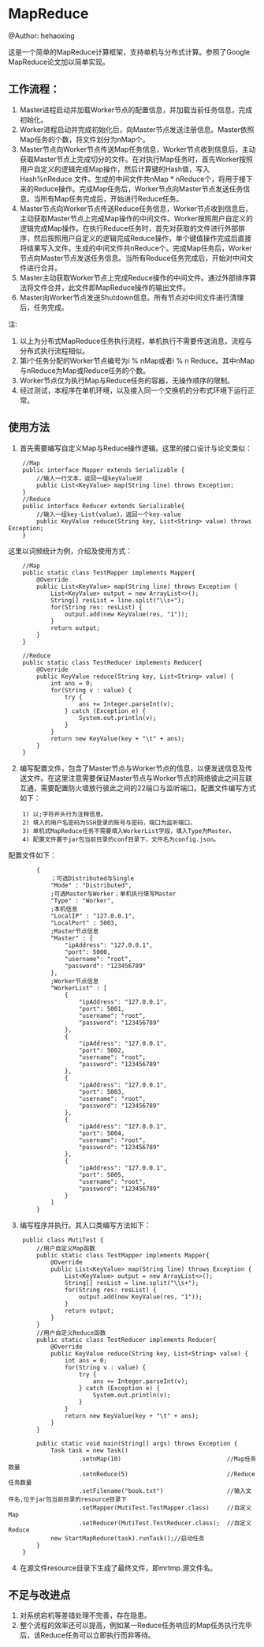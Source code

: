 MapReduce
================================

@Author: hehaoxing

这是一个简单的MapReduce计算框架，支持单机与分布式计算。参照了Google MapReduce论文加以简单实现。  

## 工作流程：
	
1. Master进程启动并加载Worker节点的配置信息，并加载当前任务信息，完成初始化。  
2. Worker进程启动并完成初始化后，向Master节点发送注册信息。Master依照Map任务的个数，将文件划分为nMap个。  
3. Master节点向Worker节点传送Map任务信息，Worker节点收到信息后，主动获取Master节点上完成切分的文件。在对执行Map任务时，首先Worker按照用户自定义的逻辑完成Map操作，然后计算键的Hash值，写入 Hash%nReduce 文件。生成的中间文件共nMap * nReduce个，将用于接下来的Reduce操作。完成Map任务后，Worker节点向Master节点发送任务信息。当所有Map任务完成后，开始进行Reduce任务。  
4. Master节点向Worker节点传送Reduce任务信息，Worker节点收到信息后，主动获取Master节点上完成Map操作的中间文件。Worker按照用户自定义的逻辑完成Map操作。在执行Reduce任务时，首先对获取的文件进行外部排序，然后按照用户自定义的逻辑完成Reduce操作，单个键值操作完成后直接将结果写入文件。生成的中间文件共nReduce个。完成Map任务后，Worker节点向Master节点发送任务信息。当所有Reduce任务完成后，开始对中间文件进行合并。  
5. Master主动获取Worker节点上完成Reduce操作的中间文件。通过外部排序算法将文件合并，此文件即MapReduce操作的输出文件。  
6. Master向Worker节点发送Shutdown信息。所有节点对中间文件进行清理后，任务完成。  

注:   
1. 以上为分布式MapReduce任务执行流程，单机执行不需要传送消息，流程与分布式执行流程相似。  
2. 第i个任务分配的Worker节点编号为i % nMap或者i % n Reduce。其中nMap与nReduce为Map或Reduce任务的个数。  
3. Worker节点仅为执行Map与Reduce任务的容器，无操作顺序的限制。  
4. 经过测试，本程序在单机环境，以及接入同一个交换机的分布式环境下运行正常。  

## 使用方法

1. 首先需要编写自定义Map与Reduce操作逻辑。这里的接口设计与论文类似：
```
	//Map
	public interface Mapper extends Serializable {
		//输入一行文本，返回一组keyValue对
		public List<KeyValue> map(String line) throws Exception;
	}
	//Reduce
	public interface Reducer extends Serializable{
		//输入一组key-List(value)，返回一个key-value
		public KeyValue reduce(String key, List<String> value) throws Exception;
	}
```	
这里以词频统计为例，介绍及使用方式：
```
	//Map
	public static class TestMapper implements Mapper{
		@Override
		public List<KeyValue> map(String line) throws Exception {
			List<KeyValue> output = new ArrayList<>();
			String[] resList = line.split("\\s+");
			for(String res: resList) {
				output.add(new KeyValue(res, "1"));
			}
			return output;
		}
	}
	
	//Reduce
	public static class TestReducer implements Reducer{
		@Override
		public KeyValue reduce(String key, List<String> value) {
			int ans = 0;
			for(String v : value) {
				try {
					ans += Integer.parseInt(v);
				} catch (Exception e) {
					System.out.println(v);
				}
			}
			return new KeyValue(key + "\t" + ans);
		}
	}
```

2. 编写配置文件，包含了Master节点与Worker节点的信息，以便发送信息及传送文件。在这里注意需要保证Master节点与Worker节点的网络彼此之间互联互通，需要配置防火墙放行彼此之间的22端口与监听端口。配置文件编写方式如下：  
```
	1) 以;字符开头行为注释信息。  
	2) 填入的用户名密码为SSH登录的账号与密码，端口为监听端口。  
	3) 单机式MapReduce任务不需要填入WorkerList字段，填入Type为Master。   
	4) 配置文件置于jar包当前目录的conf目录下，文件名为config.json。   
```
配置文件如下：	  
```
		{
			；可选Distributed与Single
			"Mode" : "Distributed",
			;可选Master与Worker；单机执行填写Master
			"Type" : "Worker",
			;本机信息
			"LocalIP" : "127.0.0.1",
			"LocalPort" : 5003,
			;Master节点信息
			"Master" : {
				"ipAddress": "127.0.0.1",
				"port": 5000,
				"username": "root",
				"password": "123456789"
			},
			;Worker节点信息
			"WorkerList" : [
				{
					"ipAddress": "127.0.0.1",
					"port": 5001,
					"username": "root",
					"password": "123456789"
				},
				{
					"ipAddress": "127.0.0.1",
					"port": 5002,
					"username": "root",
					"password": "123456789"
				},
				{
					"ipAddress": "127.0.0.1",
					"port": 5003,
					"username": "root",
					"password": "123456789"
				},
				{
					"ipAddress": "127.0.0.1",
					"port": 5004,
					"username": "root",
					"password": "123456789"
				},
				{
					"ipAddress": "127.0.0.1",
					"port": 5005,
					"username": "root",
					"password": "123456789"
				}
			]
		}
```
3. 编写程序并执行。其入口类编写方法如下：  
```
	public class MutiTest {
		//用户自定义Map函数
		public static class TestMapper implements Mapper{
			@Override
			public List<KeyValue> map(String line) throws Exception {
				List<KeyValue> output = new ArrayList<>();
				String[] resList = line.split("\\s+");
				for(String res: resList) {
					output.add(new KeyValue(res, "1"));
				}
				return output;
			}
		}
		//用户自定义Reduce函数
		public static class TestReducer implements Reducer{
			@Override
			public KeyValue reduce(String key, List<String> value) {
				int ans = 0;
				for(String v : value) {
					try {
						ans += Integer.parseInt(v);
					} catch (Exception e) {
						System.out.println(v);
					}
				}
				return new KeyValue(key + "\t" + ans);
			}
		}
		
		public static void main(String[] args) throws Exception {
			Task task = new Task()
					.setnMap(10)                              //Map任务数量
					.setnReduce(5)                            //Reduce任务数量
					.setFilename("book.txt")                  //输入文件名,位于jar包当前目录的resource目录下
					.setMapper(MutiTest.TestMapper.class)     //自定义Map
					.setReducer(MutiTest.TestReducer.class);  //自定义Reduce
			new StartMapReduce(task).runTask();//启动任务
		}
	}
```

4. 在源文件resource目录下生成了最终文件，即mrtmp.源文件名。  

## 不足与改进点
1. 对系统宕机等差错处理不完善，存在隐患。  
2. 整个流程的效率还可以提高，例如某一Reduce任务响应的Map任务执行完毕后，该Reduce任务可以立即执行而非等待。  

